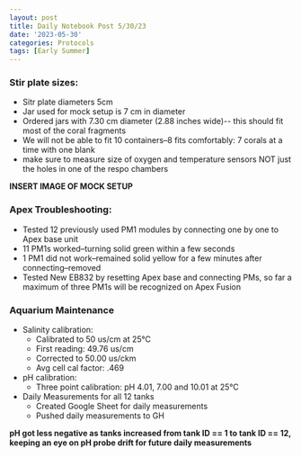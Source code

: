 ```yaml
---
layout: post
title: Daily Notebook Post 5/30/23
date: '2023-05-30'
categories: Protocols
tags: [Early Summer]
---
```


### Stir plate sizes:

- Sitr plate diameters 5cm
- Jar used for mock setup is 7 cm in diameter
- Ordered jars with 7.30 cm diameter (2.88 inches wide)-- this should fit most of the coral fragments
- We will not be able to fit 10 containers–8 fits comfortably: 7 corals at a time with one blank
- make sure to measure size of oxygen and temperature sensors NOT just the holes in one of the respo chambers

**INSERT IMAGE OF MOCK SETUP**

### Apex Troubleshooting:
- Tested 12 previously used PM1 modules by connecting one by one to Apex base unit
- 11 PM1s worked–turning solid green within a few seconds
- 1 PM1 did not work–remained solid yellow for a few minutes after connecting–removed
- Tested New EB832 by resetting Apex base and connecting PMs, so far a maximum of three PM1s will be recognized on Apex Fusion

### Aquarium Maintenance
- Salinity calibration:
    * Calibrated to 50 us/cm at 25°C
    * First reading: 49.76 us/cm
    * Corrected to 50.00 us/ckm
    * Avg cell cal factor: .469
- pH calibration:
  * Three point calibration: pH 4.01, 7.00 and 10.01 at 25°C
- Daily Measurements for all 12 tanks
  * Created Google Sheet for daily measurements
  * Pushed daily measurements to GH

**pH got less negative as tanks increased from tank ID == 1 to tank ID == 12, keeping an eye on pH probe drift for future daily measurements**
